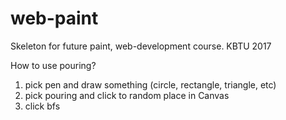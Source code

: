 # web-paint
Skeleton for future paint, web-development course. KBTU 2017

How to use pouring? <br />
1. pick pen and draw something (circle, rectangle, triangle, etc) <br />
2. pick pouring and click to random place in Canvas <br />
3. click bfs <br />
